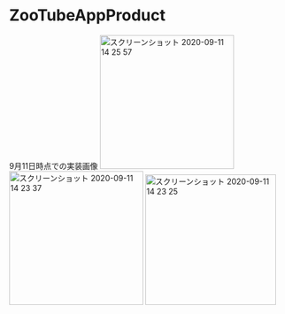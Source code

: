# ZooTubeAppProduct
9月11日時点での実装画像
<img width="242" alt="スクリーンショット 2020-09-11 14 25 57" src="https://user-images.githubusercontent.com/51296886/92867053-2f2dcd00-f43b-11ea-986d-355afff4cac5.png">
<img width="242" alt="スクリーンショット 2020-09-11 14 23 37" src="https://user-images.githubusercontent.com/51296886/92867071-3359ea80-f43b-11ea-92cd-c77dcbd70458.png">
<img width="236" alt="スクリーンショット 2020-09-11 14 23 25" src="https://user-images.githubusercontent.com/51296886/92867076-348b1780-f43b-11ea-9db3-fa82723e18fa.png">


